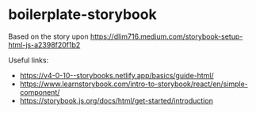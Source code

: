 # boilerplate-storybook

Based on the story upon https://dlim716.medium.com/storybook-setup-html-js-a2398f20f1b2



Useful  links:

- https://v4-0-10--storybooks.netlify.app/basics/guide-html/
- https://www.learnstorybook.com/intro-to-storybook/react/en/simple-component/
- https://storybook.js.org/docs/html/get-started/introduction
